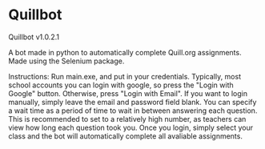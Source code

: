 # Quillbot

Quillbot v1.0.2.1

A bot made in python to automatically complete Quill.org assignments. Made using the Selenium package.

Instructions:
Run main.exe, and put in your credentials. Typically, most school accounts you can login with google, so press the "Login with Google" button. Otherwise, press "Login with Email". If you want to login manually, simply leave the email and password field blank. You can specify a wait time as a period of time to wait in between answering each question. This is recommended to set to a relatively high number, as teachers can view how long each question took you. Once you login, simply select your class and the bot will automatically complete all avaliable assignments.
